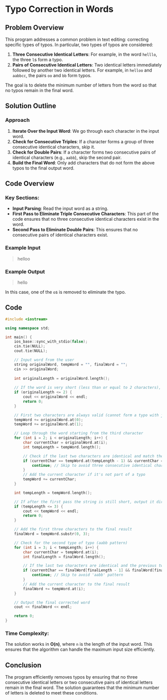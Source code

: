 # Typo Correction in Words

## Problem Overview

This program addresses a common problem in text editing: correcting specific types of typos. In particular, two types of typos are considered:

1. **Three Consecutive Identical Letters**: For example, in the word `helllo`, the three `l`s form a typo.
2. **Pairs of Consecutive Identical Letters**: Two identical letters immediately followed by another two identical letters. For example, in `helloo` and `aabbcc`, the pairs `oo` and `bb` form typos.

The goal is to delete the minimum number of letters from the word so that no typos remain in the final word.

## Solution Outline

### Approach
1. **Iterate Over the Input Word**: We go through each character in the input word.
2. **Check for Consecutive Triples**: If a character forms a group of three consecutive identical characters, skip it.
3. **Check for Double Pairs**: If a character forms two consecutive pairs of identical characters (e.g., `aabb`), skip the second pair.
4. **Build the Final Word**: Only add characters that do not form the above typos to the final output word.

## Code Overview

### Key Sections:
- **Input Parsing**: Read the input word as a string.
- **First Pass to Eliminate Triple Consecutive Characters**: This part of the code ensures that no three consecutive identical characters exist in the word.
- **Second Pass to Eliminate Double Pairs**: This ensures that no consecutive pairs of identical characters exist.
  
### Example Input
> helloo

### Example Output
> hello

In this case, one of the `o`s is removed to eliminate the typo.

## Code 

```cpp
#include <iostream>

using namespace std;

int main() {
    ios_base::sync_with_stdio(false);
    cin.tie(NULL);
    cout.tie(NULL);

    // Input word from the user
    string originalWord, tempWord = "", finalWord = "";
    cin >> originalWord;
    
    int originalLength = originalWord.length();
    
    // If the word is very short (less than or equal to 2 characters), it can't have typos
    if (originalLength <= 2) {
        cout << originalWord << endl;
        return 0;
    }

    // First two characters are always valid (cannot form a typo with just two characters)
    tempWord += originalWord.at(0);
    tempWord += originalWord.at(1);

    // Loop through the word starting from the third character
    for (int i = 2; i < originalLength; i++) {
        char currentChar = originalWord.at(i);
        int tempLength = tempWord.length();

        // Check if the last two characters are identical and match the current character
        if (currentChar == tempWord.at(tempLength - 1) && currentChar == tempWord.at(tempLength - 2)) {
            continue; // Skip to avoid three consecutive identical characters
        }
        // Add the current character if it's not part of a typo
        tempWord += currentChar;
    }

    int tempLength = tempWord.length();

    // If after the first pass the string is still short, output it directly
    if (tempLength <= 3) {
        cout << tempWord << endl;
        return 0;
    }

    // Add the first three characters to the final result
    finalWord = tempWord.substr(0, 3);

    // Check for the second type of typo (aabb pattern)
    for (int i = 3; i < tempLength; i++) {
        char currentChar = tempWord.at(i);
        int finalLength = finalWord.length();

        // If the last two characters are identical and the previous two are also identical, skip this character
        if (currentChar == finalWord[finalLength - 1] && finalWord[finalLength - 2] == finalWord[finalLength - 3]) {
            continue; // Skip to avoid 'aabb' pattern
        }
        // Add the current character to the final result
        finalWord += tempWord.at(i);
    }

    // Output the final corrected word
    cout << finalWord << endl;

    return 0;
}
```

### Time Complexity:
The solution works in **O(n)**, where `n` is the length of the input word. This ensures that the algorithm can handle the maximum input size efficiently.

## Conclusion
The program efficiently removes typos by ensuring that no three consecutive identical letters or two consecutive pairs of identical letters remain in the final word. The solution guarantees that the minimum number of letters is deleted to meet these conditions.
